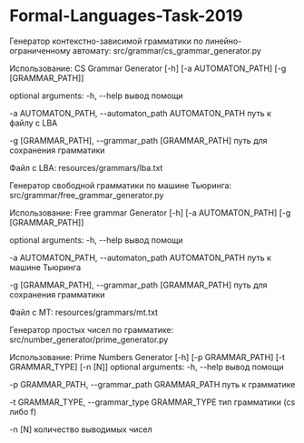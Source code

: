# Formal-Languages-Task-2019
Генератор контекстно-зависимой грамматики по линейно-ограниченному автомату: src/grammar/cs_grammar_generator.py

Использование: CS Grammar Generator [-h] [-a AUTOMATON_PATH] [-g [GRAMMAR_PATH]]

optional arguments:
  -h, --help            вывод помощи

  -a AUTOMATON_PATH, --automaton_path AUTOMATON_PATH
                        путь к файлу с LBA

  -g [GRAMMAR_PATH], --grammar_path [GRAMMAR_PATH]
                        путь для сохранения грамматики

Файл с LBA: resources/grammars/lba.txt



Генератор свободной грамматики по машине Тьюринга: src/grammar/free_grammar_generator.py

Использование: Free grammar Generator [-h] [-a AUTOMATON_PATH] [-g [GRAMMAR_PATH]]

optional arguments:
  -h, --help            вывод помощи

  -a AUTOMATON_PATH, --automaton_path AUTOMATON_PATH
                        путь к машине Тьюринга

  -g [GRAMMAR_PATH], --grammar_path [GRAMMAR_PATH]
                        путь для сохранения грамматики

Файл с МТ: resources/grammars/mt.txt



Генератор простых чисел по грамматике: src/number_generator/prime_generator.py

Использование: Prime Numbers Generator [-h] [-p GRAMMAR_PATH] [-t GRAMMAR_TYPE]
                               [-n [N]]
optional arguments:
  -h, --help            вывод помощи

  -p GRAMMAR_PATH, --grammar_path GRAMMAR_PATH
                        путь к грамматике

  -t GRAMMAR_TYPE, --grammar_type GRAMMAR_TYPE
                        тип грамматики (cs либо f)

  -n [N]                количество выводимых чисел




